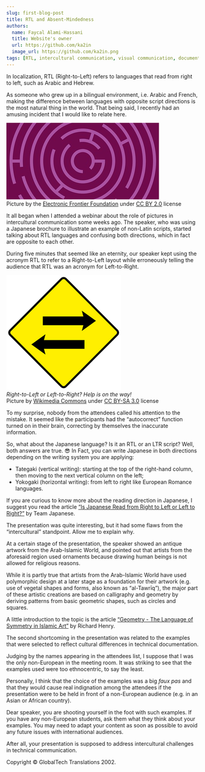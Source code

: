 ```yaml
---
slug: first-blog-post
title: RTL and Absent-Mindedness
authors:
  name: Faycal Alami-Hassani
  title: Website's owner
  url: https://github.com/ka2in
  image_url: https://github.com/ka2in.png
tags: [RTL, intercultural communication, visual communication, documentation]
---
```


In localization, RTL (Right-to-Left) refers to languages that read from right to left, such as Arabic and Hebrew.

As someone who grew up in a bilingual environment, i.e. Arabic and French, making the difference between languages with opposite script directions is the most natural thing in the world. That being said, I recently had an amusing incident that I would like to relate here.

![Labyrinth and directions](./directions.jpg)<br />
Picture by the [Electronic Frontier Foundation](https://www.eff.org/) under [CC BY 2.0](https://creativecommons.org/licenses/by/2.0/) license

It all began when I attended a webinar about the role of pictures in intercultural communication some weeks ago. The speaker, who was using a Japanese brochure to illustrate an example of non-Latin scripts, started talking about RTL languages and confusing both directions, which in fact are opposite to each other.

During five minutes that seemed like an eternity, our speaker kept using the acronym RTL to refer to a Right-to-Left layout while erroneously telling the audience that RTL was an acronym for Left-to-Right.

![RTL or LTR](./two-way.png)<br />
*Right-to-Left or Left-to-Right? Help is on the way!<br />*
Picture by [Wikimedia Commons](https://commons.wikimedia.org/wiki/Main_Page) under [CC BY-SA 3.0](https://creativecommons.org/licenses/by-sa/3.0/deed.en) license

To my surprise, nobody from the attendees called his attention to the mistake. It seemed like the participants had the &ldquo;autocorrect&rdquo; function turned on in their brain, correcting by themselves the inaccurate information.

So, what about the Japanese language? Is it an RTL or an LTR script? Well, both answers are true. 😎 In Fact, you can write Japanese in both directions depending on the writing system you are applying:

- Tategaki (vertical writing): starting at the top of the right-hand column, then moving to the next vertical column on the left;
- Yokogaki (horizontal writing): from left to right like European Romance languages.

If you are curious to know more about the reading direction in Japanese, I suggest you read the article [&ldquo;Is Japanese Read from Right to Left or Left to Right?&rdquo;](https://teamjapanese.com/japanese-read-right-left/) by Team Japanese.

The presentation was quite interesting, but it had some flaws from the &ldquo;intercultural&rdquo; standpoint. Allow me to explain why. 

At a certain stage of the presentation, the speaker showed an antique artwork from the Arab-Islamic World, and pointed out that artists from the aforesaid region used ornaments because drawing human beings is not allowed for religious reasons.

While it is partly true that artists from the Arab-Islamic World have used polymorphic design at a later stage as a foundation for their artwork (e.g. use of vegetal shapes and forms, also known as &ldquo;al-Tawrīq&rdquo;), the major part of these artistic creations are based on calligraphy and geometry by deriving patterns from basic geometric shapes, such as circles and squares. 

A little introduction to the topic is the article [&ldquo;Geometry - The Language of Symmetry in Islamic Art&rdquo;](https://artofislamicpattern.com/resources/educational-posters/) by Richard Henry.

The second shortcoming in the presentation was related to the examples that were selected to reflect cultural differences in technical documentation. 

Judging by the names appearing in the attendees list, I suppose that I was the only non-European in the meeting room. It was striking to see that the examples used were too ethnocentric, to say the least. 

Personally, I think that the choice of the examples was a big *faux pas* and that they would cause real indignation among the attendees if the presentation were to be held in front of a non-European audience (e.g. in an Asian or African country). 

Dear speaker, you are shooting yourself in the foot with such examples. If you have any non-European students, ask them what they think about your examples. You may need to adapt your content as soon as possible to avoid any future issues with international audiences. 

After all, your presentation is supposed to address intercultural challenges in technical communication.


Copyright © GlobalTech Translations 2002.
